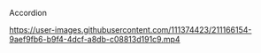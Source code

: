 Accordion



https://user-images.githubusercontent.com/111374423/211166154-9aef9fb6-b9f4-4dcf-a8db-c08813d191c9.mp4

